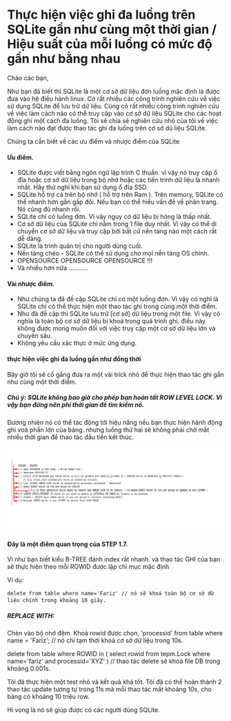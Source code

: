 # Thực hiện việc ghi đa luồng trên SQLite gần như cùng một thời gian / Hiệu suất của mỗi luồng có mức độ gần như bằng nhau


Chào các bạn,

Như bạn đã biết thì SQLite là một cơ sở dữ liệu đơn luồng mặc định là được đưa vào hệ điều hành linux. Có rất nhiều các công trình nghiên cứu về việc sử dụng SQLite để lưu trữ dữ liệu. Cũng có rất nhiều công trình nghiên cứu về việc làm cách nào có thể truy cập vào cơ sở dữ liệu SQLite cho các hoạt động ghi một cách đa luồng. Tôi sẽ chia sẻ nghiên cứu nhỏ của tôi về việc làm cách nào đạt được thao tác ghi đa luồng trên cơ sở dũ liệu SQLite.

Chúng ta cần biết về các ưu điểm và nhược điểm của SQLite

#### Ưu điểm.
 * SQLite được viết bằng ngôn ngữ lập trình C thuần. vì vậy nó truy cập ổ đĩa hoặc cơ sở dữ liệu trong bộ nhớ hoặc các tiến trình dữ liệu là nhanh nhất. Hãy thử nghĩ khi bạn sử dụng ổ đĩa SSD.
 * SQLite hỗ trợ cả trên bộ nhớ ( hỗ trợ trên Ram ). Trên memory, SQLite có thể nhanh hơn gần gấp đôi. Nếu bạn có thể hiểu vấn đề về phân trang. Nó cũng đủ nhanh rồi.
* SQLite chỉ có luồng đơn. Vì vậy nguy cơ dữ liệu bị hỏng là thấp nhất.
* Cơ sở dữ liệu của SQLite chỉ nằm trong 1 file duy nhất. Vì vậy có thể di chuyển cơ sở dữ liệu và truy cập bởi bất cứ nền tảng nào một cách rất dễ dàng. 
* SQLite là trình quản trị cho người dùng cuối.
* Nền tảng chéo - SQLite có thể sử dụng cho mọi nền tảng OS chính.
* OPENSOURCE OPENSOURCE OPENSOURCE !!!
* Và nhiều hơn nữa ………..

#### Vài nhược điểm.
* Như chúng ta đã đề cập SQLite chỉ có một luồng đơn. Vì vậy có nghĩ là SQLite chỉ có thể thực hiện một thao tác ghi trong cùng một thời điểm.
* Như đã đề cập thì SQLite lưu trữ [cơ sở] dữ liệu trong một file. Vì vậy có nghĩa là toàn bộ cơ sở dữ liệu bị khoá trong quá trình ghi. điều này không được mong muốn đối với việc truy cập một cơ sở dữ liệu lớn và chuyên sâu. 
* Không yêu cầu xác thực ở mức ứng dụng.

#### thực hiện việc ghi đa luồng gần như đồng thời

Bây giờ tôi sẽ cố gắng đưa ra một vài trick nhỏ để thực hiện thao tác ghi gần như cùng một thời điểm.

##### Chú ý: SQLite không bao giờ cho phép bạn hoàn tất ROW LEVEL LOCK. Vì vậy bạn đừng nên phí thời gian để tìm kiếm nó.

Đương nhiên nó có thể tác động tới hiệu năng nếu bạn thực hiện hành động ghi voà phần lớn của bảng. nhưng luồng thứ hai sẽ không phải chờ mất nhiều thời gian để thao tác đầu tiên kết thúc.

![image](0.jpeg)

#### Đây là một điểm quan trọng của STEP 1.7.

Vì như bạn biết kiểu B-TREE đánh index rất nhanh. và thao tác GHI của bạn sẽ thực hiện theo mỗi ROWID được lập chỉ mục mặc định

Ví dụ:

```
delete from table where name='Fariz' // nó sẽ khoá toàn bộ cơ sở dữ liệu chính trong khoảng 10 giây.
```

##### REPLACE WITH:

Chèn vào bộ nhớ đệm. Khoá rowid được chọn, 'processid' from table where name = 'Fariz'; // nó chỉ tạm thời khoá cơ sở dữ liệu trong 10s.

delete from table where ROWID in ( select rowid from tepm.Lock where name='fariz' and processid='XYZ' ) // thao tác delete sẽ khoá file DB trong khoảng 0.001s.

Tôi đã thực hiện một test nhỏ và kết quả khá tốt. Tôi đã có thể hoàn thành 2 thao tác update tương tự trong 11s mà mỗi thao tác mất khoảng 10s, cho bảng có khoảng 10 triệu row.

Hi vọng là nó sẽ giúp được có các người dùng SQLite.